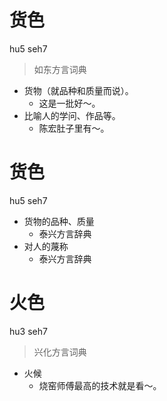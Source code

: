 # 货色
hu5 seh7
> 如东方言词典
- 货物（就品种和质量而说）。
  - 这是一批好～。
- 比喻人的学问、作品等。
  - 陈宏肚子里有～。

# 货色
hu5 seh7
+ 货物的品种、质量
  * 泰兴方言辞典
+ 对人的蔑称
  * 泰兴方言辞典

# 火色
hu3 seh7
> 兴化方言词典
- 火候
  - 烧窑师傅最高的技术就是看～。
